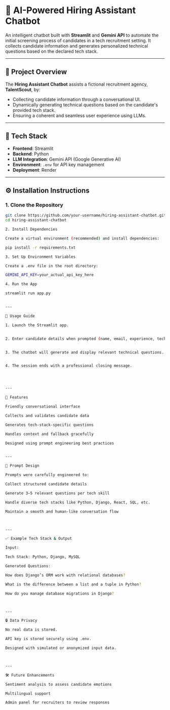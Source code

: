 # 🤖 AI-Powered Hiring Assistant Chatbot

An intelligent chatbot built with **Streamlit** and **Gemini API** to automate the initial screening process of candidates in a tech recruitment setting. It collects candidate information and generates personalized technical questions based on the declared tech stack.

---

## 📌 Project Overview

The **Hiring Assistant Chatbot** assists a fictional recruitment agency, **TalentScout**, by:
- Collecting candidate information through a conversational UI.
- Dynamically generating technical questions based on the candidate's provided tech stack.
- Ensuring a coherent and seamless user experience using LLMs.

---

## 🧰 Tech Stack

- **Frontend**: Streamlit
- **Backend**: Python
- **LLM Integration**: Gemini API (Google Generative AI)
- **Environment**: `.env` for API key management
- **Deployment**: Render
---

## ⚙️ Installation Instructions

### 1. Clone the Repository
```bash
git clone https://github.com/your-username/hiring-assistant-chatbot.git
cd hiring-assistant-chatbot

2. Install Dependencies

Create a virtual environment (recommended) and install dependencies:

pip install -r requirements.txt

3. Set Up Environment Variables

Create a .env file in the root directory:

GEMINI_API_KEY=your_actual_api_key_here

4. Run the App

streamlit run app.py


---

🚀 Usage Guide

1. Launch the Streamlit app.


2. Enter candidate details when prompted (name, email, experience, tech stack, etc.).


3. The chatbot will generate and display relevant technical questions.


4. The session ends with a professional closing message.




---

🧠 Features

Friendly conversational interface

Collects and validates candidate data

Generates tech-stack-specific questions

Handles context and fallback gracefully

Designed using prompt engineering best practices


---

🧪 Prompt Design

Prompts were carefully engineered to:

Collect structured candidate details

Generate 3–5 relevant questions per tech skill

Handle diverse tech stacks like Python, Django, React, SQL, etc.

Maintain a smooth and human-like conversation flow



---

✅ Example Tech Stack & Output

Input:

Tech Stack: Python, Django, MySQL

Generated Questions:

How does Django’s ORM work with relational databases?

What is the difference between a list and a tuple in Python?

How do you manage database migrations in Django?



---

🔒 Data Privacy

No real data is stored.

API key is stored securely using .env.

Designed with simulated or anonymized input data.



---

🛠 Future Enhancements

Sentiment analysis to assess candidate emotions

Multilingual support

Admin panel for recruiters to review responses


